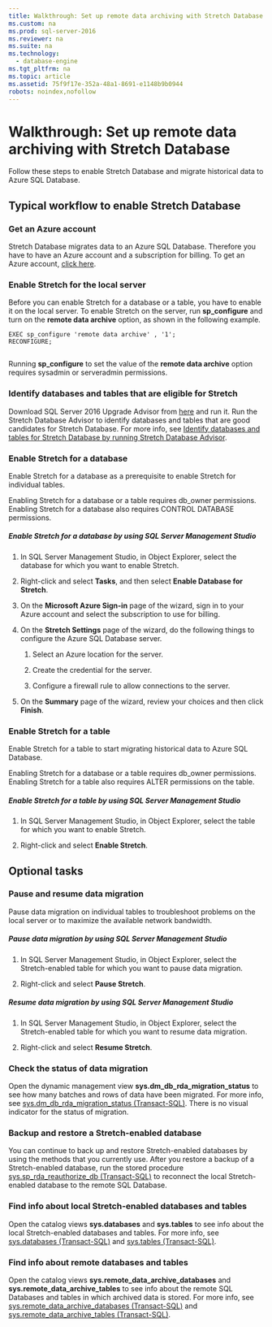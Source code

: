 ```yaml
---
title: Walkthrough: Set up remote data archiving with Stretch Database
ms.custom: na
ms.prod: sql-server-2016
ms.reviewer: na
ms.suite: na
ms.technology: 
  - database-engine
ms.tgt_pltfrm: na
ms.topic: article
ms.assetid: 75f9f17e-352a-48a1-8691-e1148b9b0944
robots: noindex,nofollow
---
```

# Walkthrough: Set up remote data archiving with Stretch Database
  Follow these steps to enable Stretch Database and migrate historical data to Azure SQL Database.  
  
## Typical workflow to enable Stretch Database  
  
### Get an Azure account  
 Stretch Database migrates data to an Azure SQL Database. Therefore you have to have an Azure account and a subscription for billing. To get an Azure account, [click here](http://azure.microsoft.com/en-us/pricing/free-trial/).  
  
### Enable Stretch for the local server  
 Before you can enable Stretch for a database or a table, you have to enable it on the local server. To enable Stretch on the server, run **sp\_configure** and turn on the **remote data archive** option, as shown in the following example.  
  
```  
EXEC sp_configure 'remote data archive' , '1';  
RECONFIGURE;  
  
```  
  
 Running **sp\_configure** to set the value of the **remote data archive** option requires sysadmin or serveradmin permissions.  
  
### Identify databases and tables that are eligible for Stretch  
 Download SQL Server 2016 Upgrade Advisor from [here](http://go.microsoft.com/fwlink/?LinkID=613421) and run it. Run the Stretch Database Advisor to identify databases and tables that are good candidates for Stretch Database. For more info, see [Identify databases and tables for Stretch Database by running Stretch Database Advisor](../../Topics/TopicNameNotContainA/Identify-databases-and-tables-for-Stretch-Database-by-running-Stretch-Database-Advisor.md).  
  
### Enable Stretch for a database  
 Enable Stretch for a database as a prerequisite to enable Stretch for individual tables.  
  
 Enabling Stretch for a database or a table requires db\_owner permissions. Enabling Stretch for a database also requires CONTROL DATABASE permissions.  
  
##### Enable Stretch for a database by using SQL Server Management Studio  
  
1.  In SQL Server Management Studio, in Object Explorer, select the database for which you want to enable Stretch.  
  
2.  Right\-click and select **Tasks**, and then select **Enable Database for Stretch**.  
  
3.  On the **Microsoft Azure Sign\-in** page of the wizard, sign in to your Azure account and select the subscription to use for billing.  
  
4.  On the **Stretch Settings** page of the wizard, do the following things to configure the Azure SQL Database server.  
  
    1.  Select an Azure location for the server.  
  
    2.  Create the credential for the server.  
  
    3.  Configure a firewall rule to allow connections to the server.  
  
5.  On the **Summary** page of the wizard, review your choices and then click **Finish**.  
  
### Enable Stretch for a table  
 Enable Stretch for a table to start migrating historical data to Azure SQL Database.  
  
 Enabling Stretch for a database or a table requires db\_owner permissions. Enabling Stretch for a table also requires ALTER permissions on the table.  
  
##### Enable Stretch for a table by using SQL Server Management Studio  
  
1.  In SQL Server Management Studio, in Object Explorer, select the table for which you want to enable Stretch.  
  
2.  Right\-click and select **Enable Stretch**.  
  
## Optional tasks  
  
### Pause and resume data migration  
 Pause data migration on individual tables to troubleshoot problems on the local server or to maximize the available network bandwidth.  
  
##### Pause data migration by using SQL Server Management Studio  
  
1.  In SQL Server Management Studio, in Object Explorer, select the Stretch\-enabled table for which you want to pause data migration.  
  
2.  Right\-click and select **Pause Stretch**.  
  
##### Resume data migration by using SQL Server Management Studio  
  
1.  In SQL Server Management Studio, in Object Explorer, select the Stretch\-enabled table for which you want to resume data migration.  
  
2.  Right\-click and select **Resume Stretch**.  
  
### Check the status of data migration  
 Open the dynamic management view **sys.dm\_db\_rda\_migration\_status** to see how many batches and rows of data have been migrated. For more info, see [sys.dm_db_rda_migration_status &#40;Transact-SQL&#41;](../Topic/sys.dm_db_rda_migration_status%20\(Transact-SQL\).md). There is no visual indicator for the status of migration.  
  
### Backup and restore a Stretch\-enabled database  
 You can continue to back up and restore Stretch\-enabled databases by using the methods that you currently use. After you restore a backup of a Stretch\-enabled database, run the stored procedure [sys.sp_rda_reauthorize_db &#40;Transact-SQL&#41;](../Topic/sys.sp_rda_reauthorize_db%20\(Transact-SQL\).md) to reconnect the local Stretch\-enabled database to the remote SQL Database.  
  
### Find info about local Stretch\-enabled databases and tables  
 Open the catalog views **sys.databases** and **sys.tables** to see info about the local Stretch\-enabled databases and tables. For more info, see [sys.databases &#40;Transact-SQL&#41;](../Topic/sys.databases%20\(Transact-SQL\).md) and [sys.tables &#40;Transact-SQL&#41;](../Topic/sys.tables%20\(Transact-SQL\).md).  
  
### Find info about remote databases and tables  
 Open the catalog views **sys.remote\_data\_archive\_databases** and **sys.remote\_data\_archive\_tables** to see info about the remote SQL Databases and tables in which archived data is stored. For more info, see [sys.remote_data_archive_databases &#40;Transact-SQL&#41;](../Topic/sys.remote_data_archive_databases%20\(Transact-SQL\).md) and [sys.remote_data_archive_tables &#40;Transact-SQL&#41;](../Topic/sys.remote_data_archive_tables%20\(Transact-SQL\).md).  
  
  
